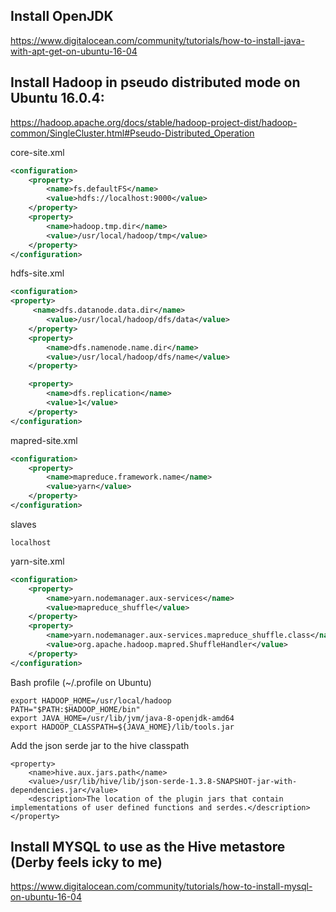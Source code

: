 ## Install OpenJDK
https://www.digitalocean.com/community/tutorials/how-to-install-java-with-apt-get-on-ubuntu-16-04

## Install Hadoop in pseudo distributed mode on Ubuntu 16.0.4:
https://hadoop.apache.org/docs/stable/hadoop-project-dist/hadoop-common/SingleCluster.html#Pseudo-Distributed_Operation

core-site.xml
```xml
<configuration>
    <property>
        <name>fs.defaultFS</name>
        <value>hdfs://localhost:9000</value>
    </property>
    <property>
        <name>hadoop.tmp.dir</name>
        <value>/usr/local/hadoop/tmp</value>
    </property>
</configuration>
```

hdfs-site.xml
```xml
<configuration>
<property>
     <name>dfs.datanode.data.dir</name>
        <value>/usr/local/hadoop/dfs/data</value>
    </property>
    <property>
        <name>dfs.namenode.name.dir</name>
        <value>/usr/local/hadoop/dfs/name</value>
    </property>

    <property>
        <name>dfs.replication</name>
        <value>1</value>
    </property>
</configuration>
```

mapred-site.xml
```xml
<configuration>
    <property>
        <name>mapreduce.framework.name</name>
        <value>yarn</value>
    </property>
</configuration>
```

slaves
```
localhost
```

yarn-site.xml
```xml
<configuration>
    <property>
        <name>yarn.nodemanager.aux-services</name>
        <value>mapreduce_shuffle</value>
    </property>
    <property>
        <name>yarn.nodemanager.aux-services.mapreduce_shuffle.class</name>
        <value>org.apache.hadoop.mapred.ShuffleHandler</value>
    </property>
</configuration>
```

Bash profile (~/.profile on Ubuntu)

```
export HADOOP_HOME=/usr/local/hadoop
PATH="$PATH:$HADOOP_HOME/bin"
export JAVA_HOME=/usr/lib/jvm/java-8-openjdk-amd64
export HADOOP_CLASSPATH=${JAVA_HOME}/lib/tools.jar
```



Add the json serde jar to the hive classpath
```
<property>
    <name>hive.aux.jars.path</name>
    <value>/usr/lib/hive/lib/json-serde-1.3.8-SNAPSHOT-jar-with-dependencies.jar</value>
    <description>The location of the plugin jars that contain implementations of user defined functions and serdes.</description>
</property>
```

## Install MYSQL to use as the Hive metastore (Derby feels icky to me)
https://www.digitalocean.com/community/tutorials/how-to-install-mysql-on-ubuntu-16-04
